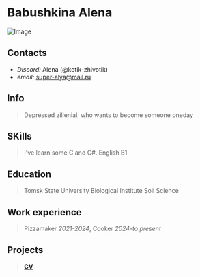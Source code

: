 # Babushkina Alena
![Image](https://avatars.githubusercontent.com/u/172179487?v=4)
## __Contacts__ 
* _Discord:_ Alena (@kotik-zhivotik)
* _email:_ super-alya@mail.ru
## Info 
> Depressed zillenial, who wants to become someone oneday
## SKills
> I've learn some C and C#. English B1. 
## Education
> Tomsk State University Biological Institute Soil Science
## Work experience
> Pizzamaker _2021-2024_, Cooker _2024-to present_ 
## Projects
> [__CV__](https://github.com/Kotik-zhivotik/rsschool-cv.git)